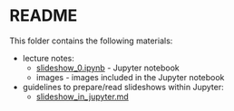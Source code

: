 # README

This folder contains the following materials:

+ lecture notes:
  - [slideshow_0.ipynb](slideshow_0.ipynb) - Jupyter notebook
  - images - images included in the Jupyter notebook
+ guidelines to prepare/read slideshows within Jupyter:
  - [slideshow_in_jupyter.md](slideshow_in_jupyter.md)
